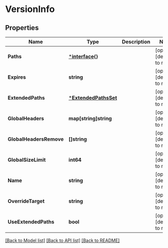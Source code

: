 # VersionInfo

## Properties
Name | Type | Description | Notes
------------ | ------------- | ------------- | -------------
**Paths** | [***interface{}**](interface{}.md) |  | [optional] [default to null]
**Expires** | **string** |  | [optional] [default to null]
**ExtendedPaths** | [***ExtendedPathsSet**](ExtendedPathsSet.md) |  | [optional] [default to null]
**GlobalHeaders** | **map[string]string** |  | [optional] [default to null]
**GlobalHeadersRemove** | **[]string** |  | [optional] [default to null]
**GlobalSizeLimit** | **int64** |  | [optional] [default to null]
**Name** | **string** |  | [optional] [default to null]
**OverrideTarget** | **string** |  | [optional] [default to null]
**UseExtendedPaths** | **bool** |  | [optional] [default to null]

[[Back to Model list]](../README.md#documentation-for-models) [[Back to API list]](../README.md#documentation-for-api-endpoints) [[Back to README]](../README.md)

